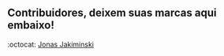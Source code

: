 ## Contribuidores, deixem suas marcas aqui embaixo!

:octocat: [Jonas Jakiminski](https://github.com/Jakiminski/)



